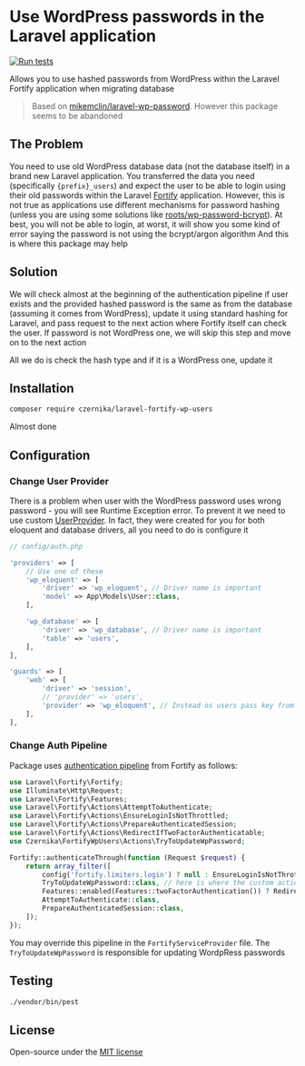# Use WordPress passwords in the Laravel application

[![Run tests](https://github.com/czernika/laravel-fortify-wp-users/actions/workflows/tests.yml/badge.svg)](https://github.com/czernika/laravel-fortify-wp-users/actions/workflows/tests.yml)

Allows you to use hashed passwords from WordPress within the Laravel Fortify application when migrating database

> Based on [mikemclin/laravel-wp-password](https://github.com/mikemclin/laravel-wp-password). However this package seems to be abandoned

## The Problem

You need to use old WordPress database data (not the database itself) in a brand new Laravel application. You transferred the data you need (specifically `{prefix}_users`) and expect the user to be able to login using their old passwords within the Laravel [Fortify](https://laravel.com/docs/10.x/fortify) application. However, this is not true as applications use different mechanisms for password hashing (unless you are using some solutions like [roots/wp-password-bcrypt](https://github.com/roots/wp-password-bcrypt)). At best, you will not be able to login, at worst, it will show you some kind of error saying the password is not using the bcrypt/argon algorithm And this is where this package may help

## Solution

We will check almost at the beginning of the authentication pipeline if user exists and the provided hashed password is the same as from the database (assuming it comes from WordPress), update it using standard hashing for Laravel, and pass request to the next action where Fortify itself can check the user. If password is not WordPress one, we will skip this step and move on to the next action 

All we do is check the hash type and if it is a WordPress one, update it

## Installation

```sh
composer require czernika/laravel-fortify-wp-users
```

Almost done

## Configuration

### Change User Provider

There is a problem when user with the WordPress password uses wrong password - you will see Runtime Exception error. To prevent it we need to use custom [UserProvider](https://laravel.com/docs/10.x/authentication#adding-custom-user-providers). In fact, they were created for you for both eloquent and database drivers, all you need to do is configure it

```php
// config/auth.php

'providers' => [
    // Use one of these
    'wp_eloquent' => [
        'driver' => 'wp_eloquent', // Driver name is important
        'model' => App\Models\User::class,
    ],

    'wp_database' => [
        'driver' => 'wp_database', // Driver name is important
        'table' => 'users',
    ],
],

'guards' => [
    'web' => [
        'driver' => 'session',
        // 'provider' => 'users',
        'provider' => 'wp_eloquent', // Instead os users pass key from providers
    ],
],
```

### Change Auth Pipeline

Package uses [authentication pipeline](https://laravel.com/docs/10.x/fortify#customizing-the-authentication-pipeline) from Fortify as follows:

```php
use Laravel\Fortify\Fortify;
use Illuminate\Http\Request;
use Laravel\Fortify\Features;
use Laravel\Fortify\Actions\AttemptToAuthenticate;
use Laravel\Fortify\Actions\EnsureLoginIsNotThrottled;
use Laravel\Fortify\Actions\PrepareAuthenticatedSession;
use Laravel\Fortify\Actions\RedirectIfTwoFactorAuthenticatable;
use Czernika\FortifyWpUsers\Actions\TryToUpdateWpPassword;

Fortify::authenticateThrough(function (Request $request) {
    return array_filter([
        config('fortify.limiters.login') ? null : EnsureLoginIsNotThrottled::class,
        TryToUpdateWpPassword::class, // here is where the custom action was added
        Features::enabled(Features::twoFactorAuthentication()) ? RedirectIfTwoFactorAuthenticatable::class : null,
        AttemptToAuthenticate::class,
        PrepareAuthenticatedSession::class,
    ]);
});
```

You may override this pipeline in the `FortifyServiceProvider` file. The `TryToUpdateWpPassword` is responsible for updating WordpRess passwords

## Testing

```sh
./vendor/bin/pest
```

## License

Open-source under the [MIT license](LICENSE)
